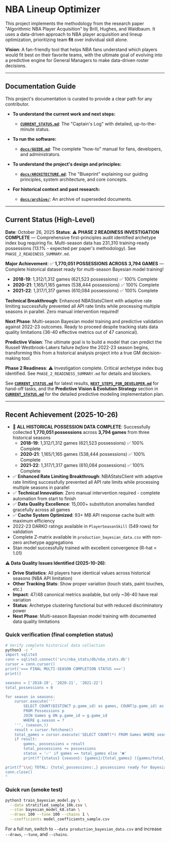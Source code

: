 # NBA Lineup Optimizer

This project implements the methodology from the research paper "Algorithmic NBA Player Acquisition" by Brill, Hughes, and Waldbaum. It uses a data-driven approach to NBA player acquisition and lineup optimization, prioritizing team **fit** over individual skill alone.

**Vision**: A fan-friendly tool that helps NBA fans understand which players would fit best on their favorite teams, with the ultimate goal of evolving into a predictive engine for General Managers to make data-driven roster decisions.

---

## Documentation Guide

This project's documentation is curated to provide a clear path for any contributor.

*   **To understand the current work and next steps:**
    *   **[`CURRENT_STATUS.md`](./CURRENT_STATUS.md)**: The "Captain's Log" with detailed, up-to-the-minute status.

*   **To run the software:**
    *   **[`docs/GUIDE.md`](./docs/GUIDE.md)**: The complete "how-to" manual for fans, developers, and administrators.

*   **To understand the project's design and principles:**
    *   **[`docs/ARCHITECTURE.md`](./docs/ARCHITECTURE.md)**: The "Blueprint" explaining our guiding principles, system architecture, and core concepts.

*   **For historical context and past research:**
    *   **[`docs/archive/`](./docs/archive/)**: An archive of superseded documents.

---

## Current Status (High-Level)

**Date**: October 26, 2025
**Status**: ⚠️ **PHASE 2 READINESS INVESTIGATION COMPLETE** — Comprehensive first-principles audit identified archetype index bug requiring fix. Multi-season data has 231,310 training-ready possessions (13.1% - expected per paper's methodology). See `PHASE_2_READINESS_SUMMARY.md`.

**Major Achievement**: ✅ **1,770,051 POSSESSIONS ACROSS 3,794 GAMES** — Complete historical dataset ready for multi-season Bayesian model training!
- **2018-19**: 1,312/1,312 games (621,523 possessions) ✅ 100% Complete
- **2020-21**: 1,165/1,165 games (538,444 possessions) ✅ 100% Complete
- **2021-22**: 1,317/1,317 games (610,084 possessions) ✅ 100% Complete

**Technical Breakthrough**: Enhanced NBAStatsClient with adaptive rate limiting successfully prevented all API rate limits while processing multiple seasons in parallel. Zero manual intervention required!

**Next Phase**: Multi-season Bayesian model training and predictive validation against 2022-23 outcomes. Ready to proceed despite tracking stats data quality limitations (36-40 effective metrics out of 47 canonical).

**Predictive Vision**: The ultimate goal is to build a model that can predict the Russell Westbrook-Lakers failure *before* the 2022-23 season begins, transforming this from a historical analysis project into a true GM decision-making tool.

**Phase 2 Readiness**: ⚠️ Investigation complete. Critical archetype index bug identified. See `PHASE_2_READINESS_SUMMARY.md` for details and blockers.

See **[`CURRENT_STATUS.md`](./CURRENT_STATUS.md)** for latest results, **[`NEXT_STEPS_FOR_DEVELOPER.md`](./NEXT_STEPS_FOR_DEVELOPER.md)** for hand-off tasks, and the **Predictive Vision & Evolution Strategy** section in **[`CURRENT_STATUS.md`](./CURRENT_STATUS.md)** for the detailed predictive modeling implementation plan.

---

## Recent Achievement (2025-10-26)

- 🎉 **ALL HISTORICAL POSSESSION DATA COMPLETE**: Successfully collected **1,770,051 possessions** across **3,794 games** from three historical seasons
  - **2018-19**: 1,312/1,312 games (621,523 possessions) ✅ 100% Complete
  - **2020-21**: 1,165/1,165 games (538,444 possessions) ✅ 100% Complete
  - **2021-22**: 1,317/1,317 games (610,084 possessions) ✅ 100% Complete
- ✅ **Enhanced Rate Limiting Breakthrough**: NBAStatsClient with adaptive rate limiting successfully prevented all API rate limits while processing multiple seasons in parallel
- ✅ **Technical Innovation**: Zero manual intervention required - complete automation from start to finish
- ✅ **Data Quality Excellence**: 15,000+ substitution anomalies handled gracefully across all games
- ✅ **Cache System Optimized**: 93+ MB API response cache built with maximum efficiency
- 2022-23 DARKO ratings available in `PlayerSeasonSkill` (549 rows) for validation
- Complete Z-matrix available in `production_bayesian_data.csv` with non-zero archetype aggregations
- Stan model successfully trained with excellent convergence (R-hat < 1.01)

**⚠️ Data Quality Issues Identified (2025-10-26)**:
- **Drive Statistics**: All players have identical values across historical seasons (NBA API limitation)
- **Other Tracking Stats**: Show proper variation (touch stats, paint touches, etc.)
- **Impact**: 47/48 canonical metrics available, but only ~36-40 have real variation
- **Status**: Archetype clustering functional but with reduced discriminatory power
- **Next Phase**: Multi-season Bayesian model training with documented data quality limitations

### Quick verification (final completion status)

```bash
# Verify complete historical data collection
python3 -c "
import sqlite3
conn = sqlite3.connect('src/nba_stats/db/nba_stats.db')
cursor = conn.cursor()
print('=== FINAL MULTI-SEASON COMPLETION STATUS ===')
print()

seasons = ['2018-19', '2020-21', '2021-22']
total_possessions = 0

for season in seasons:
    cursor.execute('''
        SELECT COUNT(DISTINCT p.game_id) as games, COUNT(p.game_id) as possessions
        FROM Possessions p
        JOIN Games g ON p.game_id = g.game_id
        WHERE g.season = ?
    ''', (season,))
    result = cursor.fetchone()
    total_games = cursor.execute('SELECT COUNT(*) FROM Games WHERE season = ?', (season,)).fetchone()[0]
    if result:
        games, possessions = result
        total_possessions += possessions
        status = '✅' if games == total_games else '❌'
        print(f'{status} {season}: {games}/{total_games} ({games/total_games*100:.1f}%) - {possessions:,} possessions')

print(f'\\n🎉 TOTAL: {total_possessions:,} possessions ready for Bayesian model training!')
conn.close()
"
```

### Quick run (smoke test)

```bash
python3 train_bayesian_model.py \
  --data stratified_sample_10k.csv \
  --stan bayesian_model_k8.stan \
  --draws 100 --tune 100 --chains 1 \
  --coefficients model_coefficients_sample.csv
```

For a full run, switch to `--data production_bayesian_data.csv` and increase `--draws`, `--tune`, and `--chains`.
